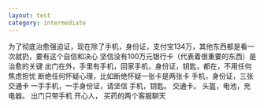```yaml
---
layout: test
category: intermediate
---
```

为了彻底治愈强迫证，现在除了手机，身份证，支付宝134万，其他东西都是看一次就扔，要有这个自信和决心
坚信没有100万元银行卡（代表着很重要的东西）是治愈的关键
出门在外，手里有手机，回家手机，身份证，钥匙，都在，不用任何焦虑担忧
断绝任何怀疑心理，比如断绝怀疑一张卡是两张卡
手机，身份证，三张交通卡
一手手机，一手身份证，请坚信
手机，钥匙。 交通卡。 头盔，电池，充电器。
出门只带手机
开心人，
买药的两个客服聊天
